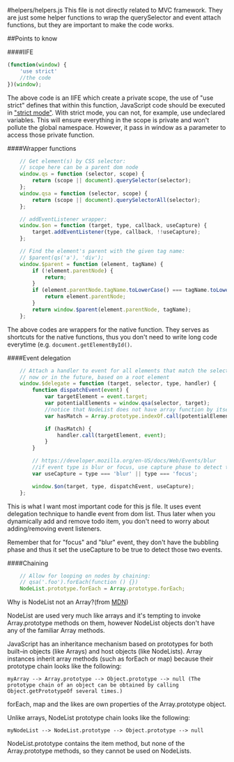 #helpers/helpers.js
This file is not directly related to MVC framework. They are just some helper functions to wrap the querySelector and event attach functions, but they are important to make the code works.

##Points to know

####IIFE
```javascript
(function(window) {
	'use strict'
	//the code
})(window);
```
The above code is an IIFE which create a private scope, the use of "use strict" defines that within this function, JavaScript code should be executed in ["strict mode"](http://www.w3schools.com/js/js_strict.asp). With strict mode, you can not, for example, use undeclared variables. This will ensure everything in the scope is private and won't pollute the global namespace. However, it pass in window as a parameter to access those private function.

####Wrapper functions
```javascript
	// Get element(s) by CSS selector:
	// scope here can be a parent dom node
	window.qs = function (selector, scope) {
		return (scope || document).querySelector(selector);
	};
	window.qsa = function (selector, scope) {
		return (scope || document).querySelectorAll(selector);
	};

	// addEventListener wrapper:
	window.$on = function (target, type, callback, useCapture) {
		target.addEventListener(type, callback, !!useCapture);
	};

	// Find the element's parent with the given tag name:
	// $parent(qs('a'), 'div');
	window.$parent = function (element, tagName) {
		if (!element.parentNode) {
			return;
		}
		if (element.parentNode.tagName.toLowerCase() === tagName.toLowerCase()) {
			return element.parentNode;
		}
		return window.$parent(element.parentNode, tagName);
	};
```

The above codes are wrappers for the native function. They serves as shortcuts for the native functions, thus you don't need to write long code everytime (e.g. ```document.getElementById()```.

####Event delegation
```javascript
	// Attach a handler to event for all elements that match the selector,
	// now or in the future, based on a root element
	window.$delegate = function (target, selector, type, handler) {
		function dispatchEvent(event) {
			var targetElement = event.target;
			var potentialElements = window.qsa(selector, target);
			//notice that NodeList does not have array function by itself
			var hasMatch = Array.prototype.indexOf.call(potentialElements, targetElement) >= 0;

			if (hasMatch) {
				handler.call(targetElement, event);
			}
		}

		// https://developer.mozilla.org/en-US/docs/Web/Events/blur
		//if event type is blur or focus, use capture phase to detect those event.
		var useCapture = type === 'blur' || type === 'focus';

		window.$on(target, type, dispatchEvent, useCapture);
	};
```

This is what I want most important code for this js file. It uses event delegation technique to handle event from dom list. Thus later when you dynamically add and remove todo item, you don't need to worry about adding/removing event listeners.

Remember that for "focus" and "blur" event, they don't have the bubbling phase and thus it set the useCapture to be true to detect those two events.

####Chaining
```javascript
	// Allow for looping on nodes by chaining:
	// qsa('.foo').forEach(function () {})
	NodeList.prototype.forEach = Array.prototype.forEach;
```

Why is NodeList not an Array?(from [MDN](https://developer.mozilla.org/en-US/docs/Web/API/NodeList#Why_is_NodeList_not_an_Array))

NodeList are used very much like arrays and it's tempting to invoke Array.prototype methods on them, however NodeList objects don't have any of the familiar Array methods.

JavaScript has an inheritance mechanism based on prototypes for both built–in objects (like Arrays) and host objects (like NodeLists). Array instances inherit array methods (such as forEach or map) because their prototype chain looks like the following:

```myArray --> Array.prototype --> Object.prototype --> null (The prototype chain of an object can be obtained by calling Object.getPrototypeOf several times.)```

forEach, map and the likes are own properties of the Array.prototype object.

Unlike arrays, NodeList prototype chain looks like the following:

```myNodeList --> NodeList.prototype --> Object.prototype --> null```

NodeList.prototype contains the item method, but none of the Array.prototype methods, so they cannot be used on NodeLists.